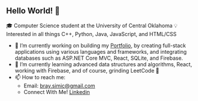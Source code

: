 ## Hello World! 👋

🎓 Computer Science student at the University of Central Oklahoma
💡 Interested in all things C++, Python, Java, JavaScript, and HTML/CSS

- 🔭 I’m currently working on building my [Portfolio](https://braysimic.github.io/BraydenSimic.github.io.1/), by creating full-stack applications using various languages and frameworks, and integrating databases such as ASP.NET Core MVC, React, SQLite, and Firebase.
- 🌱 I’m currently learning advanced data structures and algorithms, React, working with Firebase, and of course, grinding LeetCode  🙂
- 📫 How to reach me:
  - Email: bray.simic@gmail.com 
  - Connect With Me! [Linkedin](https://www.linkedin.com/in/brayden-simic-a69537302/)

<!--
**braysimic/braysimic** is a ✨ _special_ ✨ repository because its `README.md` (this file) appears on your GitHub profile.

Here are some ideas to get you started:

- 🔭 I’m currently working on ...
- 🌱 I’m currently learning ...
- 👯 I’m looking to collaborate on ...
- 🤔 I’m looking for help with ...
- 💬 Ask me about ...
- 📫 How to reach me: ...
- 😄 Pronouns: ...
- ⚡ Fun fact: ...
-->
